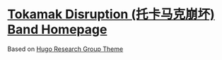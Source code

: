 # [Tokamak Disruption (托卡马克崩坏) Band Homepage](https://tokamak-disruption.netlify.app/)

Based on  [Hugo Research Group Theme](https://github.com/wowchemy/starter-hugo-research-group)
